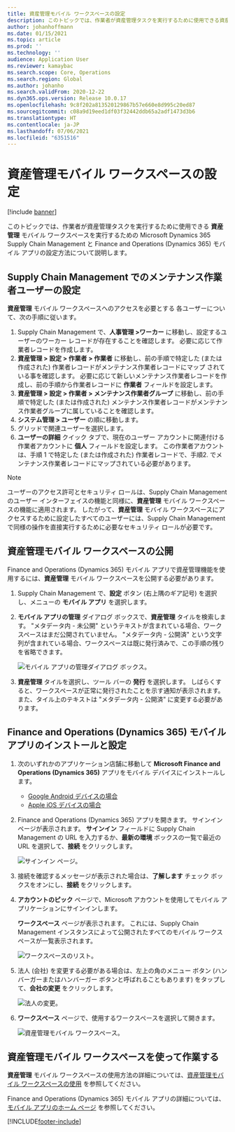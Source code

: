 ```yaml
---
title: 資産管理モバイル ワークスペースの設定
description: このトピックでは、作業者が資産管理タスクを実行するために使用できる資産管理モバイル ワークスペースを実行するための Microsoft Dynamics 365 Supply Chain Management と Finance and Operations (Dynamics 365) モバイル アプリの設定方法について説明します。
author: johanhoffmann
ms.date: 01/15/2021
ms.topic: article
ms.prod: ''
ms.technology: ''
audience: Application User
ms.reviewer: kamaybac
ms.search.scope: Core, Operations
ms.search.region: Global
ms.author: johanho
ms.search.validFrom: 2020-12-22
ms.dyn365.ops.version: Release 10.0.17
ms.openlocfilehash: 9c8f202a813520129867b57e660e8d995c20ed87
ms.sourcegitcommit: c08a9d19eed1df03f32442ddb65a2adf1473d3b6
ms.translationtype: HT
ms.contentlocale: ja-JP
ms.lasthandoff: 07/06/2021
ms.locfileid: "6351516"
---
```

# <a name="set-up-the-asset-management-mobile-workspace"></a>資産管理モバイル ワークスペースの設定

[!include [banner](../includes/banner.md)]

このトピックでは、作業者が資産管理タスクを実行するために使用できる **資産管理** モバイル ワークスペースを実行するための Microsoft Dynamics 365 Supply Chain Management と Finance and Operations (Dynamics 365) モバイル アプリの設定方法について説明します。

## <a name="set-up-maintenance-worker-users-in-supply-chain-management"></a>Supply Chain Management でのメンテナンス作業者ユーザーの設定

**資産管理** モバイル ワークスペースへのアクセスを必要とする 各ユーザーについて、次の手順に従います。

1. Supply Chain Management で、**人事管理 \>ワーカー** に移動し、設定するユーザーのワーカー レコードが存在することを確認します。 必要に応じて作業者レコードを作成します。
1. **資産管理 \> 設定 \> 作業者 \> 作業者** に移動し、前の手順で特定した (または作成された) 作業者レコードがメンテナンス作業者レコードにマップ されている事を確認します。 必要に応じて新しいメンテナンス作業者レコードを作成し、前の手順から作業者レコードに **作業者** フィールドを設定します。
1. **資産管理 \> 設定 \> 作業者 \> メンテナンス作業者グループ** に移動し、前の手順で特定した (または作成された) メンテナンス作業者レコードがメンテナンス作業者グループに属していることを確認します。
1. **システム管理 \> ユーザー** の順に移動します。
1. グリッドで関連ユーザーを選択します。
1. **ユーザーの詳細** クイック タブで、現在のユーザー アカウントに関連付ける作業者アカウントに **個人** フィールドを設定します。 この作業者アカウントは、手順 1 で特定した (または作成された) 作業者レコードで、手順2. でメンテナンス作業者レコードにマップされている必要があります。

> [!NOTE]
> ユーザーのアクセス許可とセキュリティ ロールは、Supply Chain Management のユーザー インターフェイスの機能と同様に、**資産管理** モバイル ワークスペースの機能に適用されます。 したがって、**資産管理** モバイル ワークスペースにアクセスするために設定したすべてのユーザーには、Supply Chain Management で同様の操作を直接実行するために必要なセキュリティ ロールが必要です。

## <a name="publish-the-asset-management-mobile-workspace"></a>資産管理モバイル ワークスペースの公開

Finance and Operations (Dynamics 365) モバイル アプリで資産管理機能を使用するには、**資産管理** モバイル ワークスペースを公開する必要があります。

1. Supply Chain Management で、**設定** ボタン (右上隅のギア記号) を選択し、メニューの **モバイル アプリ** を選択します。
1. **モバイル アプリの管理** ダイアログ ボックスで、**資産管理** タイルを検索します。 "メタデータ内 - 未公開" というテキストが含まれている場合、ワークスペースはまだ公開されていません。 "メタデータ内 - 公開済" という文字列が含まれている場合、ワークスペースは既に発行済みで、この手順の残りを省略できます。

    ![モバイル アプリの管理ダイアログ ボックス。](media/mobile-workspaces.png "モバイル アプリの管理ダイアログ ボックス")

1. **資産管理** タイルを選択し、ツール バーの **発行** を選択します。 しばらくすると、ワークスペースが正常に発行されたことを示す通知が表示されます。 また、タイル上のテキストは "メタデータ内 - 公開済" に変更する必要があります。

## <a name="install-and-set-up-the-finance-and-operations-dynamics-365-mobile-app"></a>Finance and Operations (Dynamics 365) モバイル アプリのインストールと設定

1. 次のいずれかのアプリケーション店舗に移動して **Microsoft Finance and Operations (Dynamics 365)** アプリをモバイル デバイスにインストールします。

    - [Google Android デバイスの場合](https://go.microsoft.com/fwlink/?linkid=850662)
    - [Apple iOS デバイスの場合](https://go.microsoft.com/fwlink/?linkid=850663)

1. Finance and Operations (Dynamics 365) アプリを開きます。 サインイン ページが表示されます。 **サインイン** フィールドに Supply Chain Management の URL を入力するか、**最新の環境** ボックスの一覧で最近の URL を選択して、**接続** をクリックします。

    ![サインイン ページ。](media/mobile-app-sign-in.png "サインイン ページ")

1. 接続を確認するメッセージが表示された場合は、**了解します** チェック ボックスをオンにし、**接続** をクリックします。
1. **アカウントのピック** ページで、Microsoft アカウントを使用してモバイル アプリケーションにサインインします。

    **ワークスペース** ページが表示されます。 これには、Supply Chain Management インスタンスによって公開されたすべてのモバイル ワークスペースが一覧表示されます。

    ![ワークスペースのリスト。](media/mobile-app-workspaces.png "ワークスペースのリスト")

1. 法人 (会社) を変更する必要がある場合は、左上の角のメニュー ボタン (ハンバーガーまたはハンバーガー ボタンと呼ばれることもあります) をタップして、**会社の変更** をクリックします。

    ![法人の変更。](media/mobile-app-change-comp.png "法人の変更")

1. **ワークスペース** ページで、使用するワークスペースを選択して開きます。

    ![資産管理モバイル ワークスペース。](media/mobile-app-asset-workspace.png "資産管理モバイル ワークスペース")

## <a name="work-with-the-asset-management-mobile-workspace"></a>資産管理モバイル ワークスペースを使って作業する

**資産管理** モバイル ワークスペースの使用方法の詳細については、[資産管理モバイル ワークスペースの使用](asset-management-mobile-workspace.md) を参照してください。

Finance and Operations (Dynamics 365) モバイル アプリの詳細については、[モバイル アプリのホーム ページ](../../fin-ops-core/dev-itpro/mobile-apps/Mobile-app-home-page.md) を参照してください。


[!INCLUDE[footer-include](../../includes/footer-banner.md)]